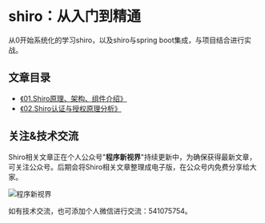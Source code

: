 # shiro：从入门到精通

从0开始系统化的学习shiro，以及shiro与spring boot集成，与项目结合进行实战。

## 文章目录

- [《01.Shiro原理、架构、组件介绍》](./article/01.Shiro原理、架构、组件介绍.md)
- [《02.Shiro认证与授权原理分析》](./article/02.Shiro认证与授权原理分析.md)


## 关注&技术交流

Shiro相关文章正在个人公众号"**程序新视界**"持续更新中，为确保获得最新文章，可关注公众号。后期会将Shiro相关文章整理成电子版，在公众号内免费分享给大家。

![程序新视界](https://www.choupangxia.com/wp-content/uploads/2019/07/weixin.jpg)

如有技术交流，也可添加个人微信进行交流：541075754。
